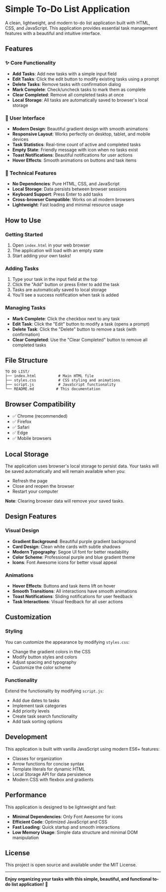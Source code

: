 # Simple To-Do List Application

A clean, lightweight, and modern to-do list application built with HTML, CSS, and JavaScript. This application provides essential task management features with a beautiful and intuitive interface.

## Features

### ✨ Core Functionality
- **Add Tasks**: Add new tasks with a simple input field
- **Edit Tasks**: Click the edit button to modify existing tasks using a prompt
- **Delete Tasks**: Remove tasks with confirmation dialog
- **Mark Complete**: Check/uncheck tasks to mark them as complete
- **Clear Completed**: Remove all completed tasks at once
- **Local Storage**: All tasks are automatically saved to browser's local storage

### 🎨 User Interface
- **Modern Design**: Beautiful gradient design with smooth animations
- **Responsive Layout**: Works perfectly on desktop, tablet, and mobile devices
- **Task Statistics**: Real-time count of active and completed tasks
- **Empty State**: Friendly message with icon when no tasks exist
- **Toast Notifications**: Beautiful notifications for user actions
- **Hover Effects**: Smooth animations on buttons and task items

### 🔧 Technical Features
- **No Dependencies**: Pure HTML, CSS, and JavaScript
- **Local Storage**: Data persists between browser sessions
- **Keyboard Support**: Press Enter to add tasks
- **Cross-browser Compatible**: Works on all modern browsers
- **Lightweight**: Fast loading and minimal resource usage

## How to Use

### Getting Started
1. Open `index.html` in your web browser
2. The application will load with an empty state
3. Start adding your own tasks!

### Adding Tasks
1. Type your task in the input field at the top
2. Click the "Add" button or press Enter to add the task
3. Tasks are automatically saved to local storage
4. You'll see a success notification when task is added

### Managing Tasks
- **Mark Complete**: Click the checkbox next to any task
- **Edit Task**: Click the "Edit" button to modify a task (opens a prompt)
- **Delete Task**: Click the "Delete" button to remove a task (with confirmation)
- **Clear Completed**: Use the "Clear Completed" button to remove all completed tasks

## File Structure

```
TO DO LIST/
├── index.html          # Main HTML file
├── styles.css          # CSS styling and animations
├── script.js           # JavaScript functionality
└── README.md          # This documentation
```

## Browser Compatibility

- ✅ Chrome (recommended)
- ✅ Firefox
- ✅ Safari
- ✅ Edge
- ✅ Mobile browsers

## Local Storage

The application uses browser's local storage to persist data. Your tasks will be saved automatically and will remain available when you:
- Refresh the page
- Close and reopen the browser
- Restart your computer

**Note**: Clearing browser data will remove your saved tasks.

## Design Features

### Visual Design
- **Gradient Background**: Beautiful purple gradient background
- **Card Design**: Clean white cards with subtle shadows
- **Modern Typography**: Segoe UI font for better readability
- **Color Scheme**: Professional purple and blue gradient theme
- **Icons**: Font Awesome icons for better visual appeal

### Animations
- **Hover Effects**: Buttons and task items lift on hover
- **Smooth Transitions**: All interactions have smooth animations
- **Toast Notifications**: Sliding notifications for user feedback
- **Task Interactions**: Visual feedback for all user actions

## Customization

### Styling
You can customize the appearance by modifying `styles.css`:
- Change the gradient colors in the CSS
- Modify button styles and colors
- Adjust spacing and typography
- Customize the color scheme

### Functionality
Extend the functionality by modifying `script.js`:
- Add due dates to tasks
- Implement task categories
- Add priority levels
- Create task search functionality
- Add task sorting options

## Development

This application is built with vanilla JavaScript using modern ES6+ features:
- Classes for organization
- Arrow functions for concise syntax
- Template literals for dynamic HTML
- Local Storage API for data persistence
- Modern CSS with flexbox and gradients

## Performance

This application is designed to be lightweight and fast:
- **Minimal Dependencies**: Only Font Awesome for icons
- **Efficient Code**: Optimized JavaScript and CSS
- **Fast Loading**: Quick startup and smooth interactions
- **Low Memory Usage**: Simple data structure and minimal DOM manipulation

## License

This project is open source and available under the MIT License.

---

**Enjoy organizing your tasks with this simple, beautiful, and functional to-do list application!** 🎉 